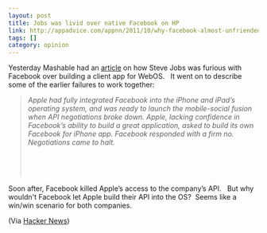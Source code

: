 ```yaml
---
layout: post
title: Jobs was livid over native Facebook on HP
link: http://appadvice.com/appnn/2011/10/why-facebook-almost-unfriended-apple-and-vice-versa
tags: []
category: opinion
---
```


<p>Yesterday Mashable had an <a href="http://news.ycombinator.com/">article</a> on how Steve Jobs was furious with Facebook over building a client app for WebOS.   It went on to describe some of the earlier failures to work together:</p>
<blockquote>
<blockquote></blockquote>
<p><em>Apple had fully integrated Facebook into the iPhone and iPad’s operating system, and was ready to launch the mobile-social fusion when API negotiations broke down. Apple, lacking confidence in Facebook’s ability to build a great application, asked to build its own Facebook for iPhone app. Facebook responded with a firm no. Negotiations came to halt.</em></p>
<p> </p>
<p> </p>
</blockquote>
<p>Soon after, Facebook killed Apple’s access to the company’s API.   But why wouldn't Facebook let Apple build their API into the OS?  Seems like a win/win scenario for both companies.</p>
<p>(Via <a href="http://news.ycombinator.com/">Hacker News</a>)</p>
